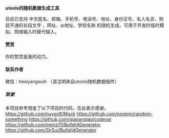 **utools的随机数据生成工具**

目前已支持 中文姓名、邮箱、手机号、电话号、地址、身份证号、名人名言、狗屁不通的长段文字 、网址、ip地址、学校名称 的随机生成。可用于开发时临时模拟、网络输入时替代输入。

<!-- random 目录维护对应的数据，preload 负责接入做中转 -->


#### 赞赏
你的赞赏是我的动力。

#### 联系作者
微信：hexiyangwxh （请注明来自utools随机数据插件）

##### 致谢
本项目参考借鉴了以下项目的代码，在此表示感谢。
https://github.com/nuysoft/Mock
https://github.com/novenn/random-something
https://github.com/qiaoanqiao/codevar
https://github.com/menzi11/BullshitGenerator
https://github.com/SirSui/BullshitGenerator